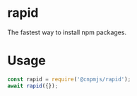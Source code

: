 # rapid
The fastest way to install npm packages.

# Usage
```javascript
const rapid = require('@cnpmjs/rapid');
await rapid({});
```